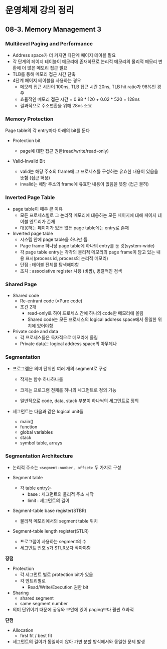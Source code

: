 # 운영체제 강의 정리

## 08-3. Memory Management 3

### Multilevel Paging and Performance

- Address space가 더 커지면 다단계 페이지 테이블 필요
- 각 단계의 페이지 테이블이 메모리에 존재하므로 논리적 메모리의 물리적 메모리 변환에 더 많은 메모리 접근 필요
- TLB를 통해 메모리 접근 시간 단축
- 4단계 페이지 테이블을 사용하는 경우
  - 메모리 접근 시간이 100ns, TLB 접근 시간 20ns, TLB hit ratio가 98%인 경우
  - 효율적인 메모리 접근 시간 = 0.98 * 120 + 0.02 * 520 = 128ns
  - 결과적으로 주소변환을 위해 28ns 소요

### Memory Protection

Page table의 각 entry마다 아래의 bit를 둔다

- Protection bit
  - page에 대한 접근 권한(read/write/read-only)

- Valid-Invalid Bit 
  - valid는 해당 주소의 frame에 그 프로세스를 구성하는 유효한 내용이 있음을 뜻함 (접근 허용)
  - invalid는 해당 주소의 frame에 유효한 내용이 없음을 뜻함 (접근 불허)

### Inverted Page Table

- page table이 매우 큰 이유
  - 모든 프로세스별로 그 논리적 메모리에 대응하는 모든 페이지에 대해 페이지 테이블 엔트리가 존재
  - 대응하는 페이지가 있든 없든 page table에는 entry로 존재
- Inverted page table
  - 시스템 안에 page table을 하나만 둠.
  - Page frame 하나당 page table에 하나의 entry를 둔 것(system-wide)
  - 각 page table entry는 각각의 물리적 메모리의 page frame이 담고 있는 내용 표시(process id, process의 논리적 메모리)
  - 단점 : 테이블 전체를 탐색해야함
  - 조치 : associative register 사용 (비쌈), 병렬적인 검색

### Shared Page

- Shared code
  - Re-entrant code (=Pure code)
  - 조건 2개
    - read-only로 하여 프로세스 간에 하나의 code만 메모리에 올림
    - Shared code는 모든 프로세스의 logical address space에서 동일한 위치에 있어야함
- Private code and data
  - 각 프로세스들은 독자적으로 메모리에 올림
  - Private data는 logical address space의 아무데나

### Segmentation

- 프로그램은 의미 단위인 여러 개의 segment로 구성

  - 작게는 함수 하나하나를

  - 크게는 프로그램 전체를 하나의 세그먼트로 정의 가능

  - 일반적으로 code, data, stack 부분이 하나씩의 세그먼트로 정의

- 세그먼트는 다음과 같은 logical unit들
  - main()
  - function
  - global variables
  - stack
  - symbol table, arrays

### Segmentation Architecture

- 논리적 주소는 `<segment-number, offset>` 두 가지로 구성

- Segment table
  - 각 table entry는
    - base : 세그먼트의 물리적 주소 시작
    - limit : 세그먼트의 길이
- Segment-table base register(STBR)
  - 물리적 메모리에서의 segment table 위치
- Segment-table length register(STLR)
  - 프로그램이 사용하는 segment의 수
  - 세그먼트 번호 s가 STLR보다 작아야함

**장점**

- Protection
  - 각 세그먼트 별로 protection bit가 있음
  - 각 엔트리별로
    - Read/Write/Execution 권한 bit
- Sharing
  - shared segment
  - same segment number
- 의미 단위이기 때문에 공유와 보안에 있어 paging보다 훨씬 효과적

**단점**

- Allocation 
  - first fit / best fit
- 세그먼트의 길이가 동일하지 않아 가변 분할 방식에서와 동일한 문제 발생